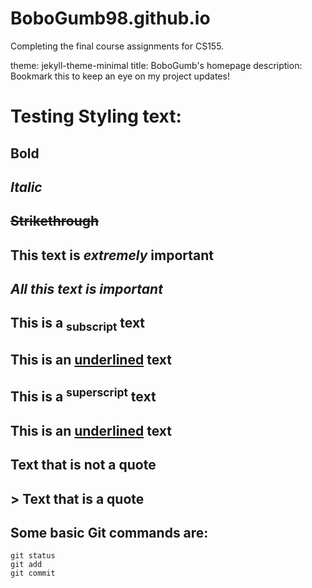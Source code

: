 # BoboGumb98.github.io

Completing the final course assignments for CS155.

theme: jekyll-theme-minimal
title: BoboGumb's homepage
description: Bookmark this to keep an eye on my project updates!

# Testing Styling text:
## **Bold**
## *Italic*
## ~~Strikethrough~~
## **This text is _extremely_ important**
## ***All this text is important***
## This is a <sub>subscript</sub> text
## This is an <ins>underlined</ins> text
## This is a <sup>superscript</sup> text
## This is an <ins>underlined</ins> text

## Text that is not a quote
## > Text that is a quote

## Some basic Git commands are:
```
git status
git add
git commit
```

